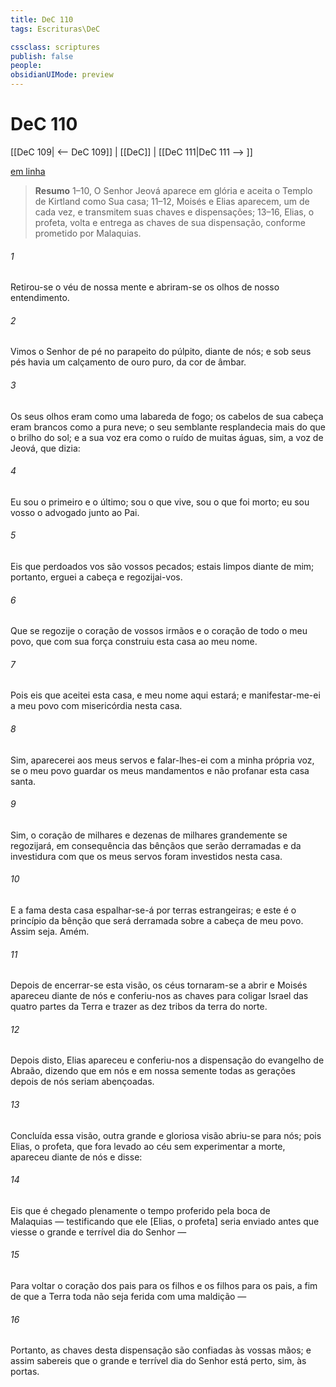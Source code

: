 ```yaml
---
title: DeC 110
tags: Escrituras\DeC

cssclass: scriptures
publish: false
people:
obsidianUIMode: preview
---
```


# DeC 110
[[DeC 109| <-- DeC 109]] | [[DeC]] | [[DeC 111|DeC 111 --> ]]

[em linha](https://churchofjesuschrist.org/study/scriptures/dc-testament/dc/110?lang=por)

> __Resumo__
1–10, O Senhor Jeová aparece em glória e aceita o Templo de Kirtland como Sua casa; 11–12, Moisés e Elias aparecem, um de cada vez, e transmitem suas chaves e dispensações; 13–16, Elias, o profeta, volta e entrega as chaves de sua dispensação, conforme prometido por Malaquias.

###### 1 
Retirou-se o véu de nossa mente e abriram-se os olhos de nosso entendimento.

###### 2 
Vimos o Senhor de pé no parapeito do púlpito, diante de nós; e sob seus pés havia um calçamento de ouro puro, da cor de âmbar.

###### 3 
Os seus olhos eram como uma labareda de fogo; os cabelos de sua cabeça eram brancos como a pura neve; o seu semblante resplandecia mais do que o brilho do sol; e a sua voz era como o ruído de muitas águas, sim, a voz de Jeová, que dizia:

###### 4 
Eu sou o primeiro e o último; sou o que vive, sou o que foi morto; eu sou vosso o advogado junto ao Pai.

###### 5 
Eis que perdoados vos são vossos pecados; estais limpos diante de mim; portanto, erguei a cabeça e regozijai-vos.

###### 6 
Que se regozije o coração de vossos irmãos e o coração de todo o meu povo, que com sua força construiu esta casa ao meu nome.

###### 7 
Pois eis que aceitei esta casa, e meu nome aqui estará; e manifestar-me-ei a meu povo com misericórdia nesta casa.

###### 8 
Sim, aparecerei aos meus servos e falar-lhes-ei com a minha própria voz, se o meu povo guardar os meus mandamentos e não profanar esta casa santa.

###### 9 
Sim, o coração de milhares e dezenas de milhares grandemente se regozijará, em consequência das bênçãos que serão derramadas e da investidura com que os meus servos foram investidos nesta casa.

###### 10 
E a fama desta casa espalhar-se-á por terras estrangeiras; e este é o princípio da bênção que será derramada sobre a cabeça de meu povo. Assim seja. Amém.

###### 11 
Depois de encerrar-se esta visão, os céus tornaram-se a abrir e Moisés apareceu diante de nós e conferiu-nos as chaves para coligar Israel das quatro partes da Terra e trazer as dez tribos da terra do norte.

###### 12 
Depois disto, Elias apareceu e conferiu-nos a dispensação do evangelho de Abraão, dizendo que em nós e em nossa semente todas as gerações depois de nós seriam abençoadas.

###### 13 
Concluída essa visão, outra grande e gloriosa visão abriu-se para nós; pois Elias, o profeta, que fora levado ao céu sem experimentar a morte, apareceu diante de nós e disse:

###### 14 
Eis que é chegado plenamente o tempo proferido pela boca de Malaquias — testificando que ele [Elias, o profeta] seria enviado antes que viesse o grande e terrível dia do Senhor —

###### 15 
Para voltar o coração dos pais para os filhos e os filhos para os pais, a fim de que a Terra toda não seja ferida com uma maldição —

###### 16 
Portanto, as chaves desta dispensação são confiadas às vossas mãos; e assim sabereis que o grande e terrível dia do Senhor está perto, sim, às portas.

